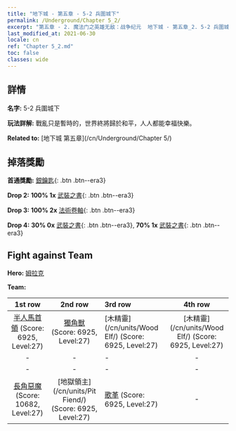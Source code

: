 ```yaml
---
title: "地下城 - 第五章 - 5-2 兵圍城下"
permalink: /Underground/Chapter 5_2/
excerpt: "第五章 - 2. 魔法门之英雄无敌：战争纪元  地下城 - 第五章_2. 5-2 兵圍城下"
last_modified_at: 2021-06-30
locale: cn
ref: "Chapter 5_2.md"
toc: false
classes: wide
---
```


## 詳情

 **名字:** 5-2 兵圍城下

 **玩法詳解:**       戰亂只是暫時的，世界終將歸於和平，人人都能幸福快樂。

 **Related to:** [地下城 第五章](/cn/Underground/Chapter 5/)

## 掉落獎勵

 **首通獎勵:** [銀鑰匙](/cn/Items/con_693/){: .btn .btn--era3}

 **Drop 2:** **100% 1x** [武裝之書](/cn/Items/mat_25/){: .btn .btn--era3}

 **Drop 3:** **100% 2x** [法術卷軸](/cn/Items/con_694/){: .btn .btn--era3}

 **Drop 4:** **30% 0x** [武裝之書](/cn/Items/mat_18/){: .btn .btn--era3}, **70% 1x** [武裝之書](/cn/Items/mat_18/){: .btn .btn--era3}


## Fight against Team
 **Hero:** [姆拉克](/cn/heroes/Mullich/)

 **Team:**


  | 1st row | 2nd row | 3rd row | 4th row |
  |:----:|:----:|:----|:----:|
  | [半人馬首領](/cn/units/Centaur/) (Score: 6925, Level:27)  | [獨角獸](/cn/units/Unicorn/) (Score: 6925, Level:27)  | [木精靈](/cn/units/Wood Elf/) (Score: 6925, Level:27)  | [木精靈](/cn/units/Wood Elf/) (Score: 6925, Level:27)  |
  | - | - | - | - |
  | - | - | - | - |
  | [長角惡魔](/cn/units/Demon/) (Score: 10682, Level:27)  | [地獄領主](/cn/units/Pit Fiend/) (Score: 6925, Level:27)  | [歌革](/cn/units/Gog/) (Score: 6925, Level:27)  | - |


